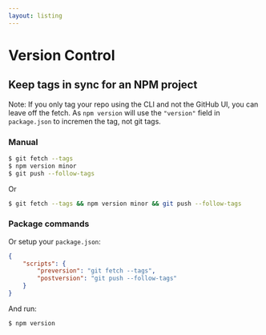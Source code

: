 ```yaml
---
layout: listing
---
```

# Version Control


## Keep tags in sync for an NPM project

Note: If you only tag your repo using the CLI and not the GitHub UI, you can leave off the fetch. As `npm version` will use the `"version"` field in `package.json` to incremen the tag, not git tags.

### Manual

```sh
$ git fetch --tags
$ npm version minor
$ git push --follow-tags
```

Or

```sh
$ git fetch --tags && npm version minor && git push --follow-tags
```

### Package commands

Or setup your `package.json`:

```json
{
    "scripts": {
        "preversion": "git fetch --tags",
        "postversion": "git push --follow-tags"
    }
}
```

And run:

```sh
$ npm version
```
